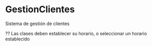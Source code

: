 GestionClientes
===============

Sistema de gestión de clientes

?? Las clases deben establecer su horario, o seleccionar un horario establecido
